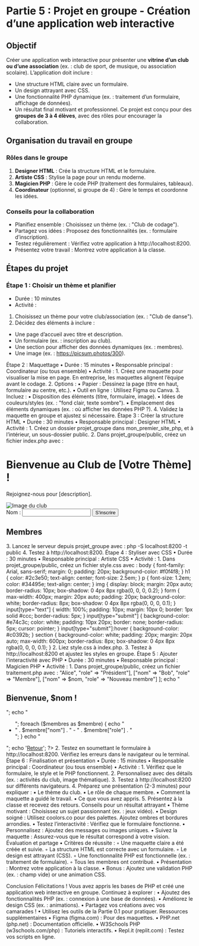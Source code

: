 # Partie 5 : Projet en groupe - Création d’une application web interactive

## Objectif
Créer une application web interactive pour présenter une **vitrine d’un club ou d’une association** (ex. : club de sport, de musique, ou association scolaire). L’application doit inclure :
- Une structure HTML claire avec un formulaire. 
- Un design attrayant avec CSS. 
- Une fonctionnalité PHP dynamique (ex. : traitement d’un formulaire, affichage de données). 
- Un résultat final motivant et professionnel. 
Ce projet est conçu pour des **groupes de 3 à 4 élèves**, avec des rôles pour encourager la collaboration.

## Organisation du travail en groupe

### Rôles dans le groupe
1. **Designer HTML** : Crée la structure HTML et le formulaire. 
2. **Artiste CSS** : Stylise la page pour un rendu moderne. 
3. **Magicien PHP** : Gère le code PHP (traitement des formulaires, tableaux). 
4. **Coordinateur** (optionnel, si groupe de 4) : Gère le temps et coordonne les idées.

### Conseils pour la collaboration
- Planifiez ensemble : Choisissez un thème (ex. : "Club de codage"). 
- Partagez vos idées : Proposez des fonctionnalités (ex. : formulaire d’inscription). 
- Testez régulièrement : Vérifiez votre application à http://localhost:8200. 
- Présentez votre travail : Montrez votre application à la classe.

## Étapes du projet

### Étape 1 : Choisir un thème et planifier
- Durée : 10 minutes 
- Activité :
1. Choisissez un thème pour votre club/association (ex. : "Club de danse"). 
2. Décidez des éléments à inclure :
- Une page d’accueil avec titre et description. 
- Un formulaire (ex. : inscription au club). 
- Une section pour afficher des données dynamiques (ex. : membres). 
- Une image (ex. : https://picsum.photos/300).

Étape 2 : Maquettage
    • Durée : 15 minutes 
    • Responsable principal : Coordinateur (ou tous ensemble) 
    • Activité :
        1. Créez une maquette pour visualiser la mise en page. En entreprise, les maquettes alignent l’équipe avant le codage. 
        2. Options :
            ▪ Papier : Dessinez la page (titre en haut, formulaire au centre, etc.). 
            ▪ Outil en ligne : Utilisez Figma ou Canva. 
        3. Incluez :
            ▪ Disposition des éléments (titre, formulaire, image). 
            ▪ Idées de couleurs/styles (ex. : "fond clair, texte sombre"). 
            ▪ Emplacement des éléments dynamiques (ex. : où afficher les données PHP ?). 
        4. Validez la maquette en groupe et ajustez si nécessaire. 
Étape 3 : Créer la structure HTML
    • Durée : 30 minutes 
    • Responsable principal : Designer HTML 
    • Activité :
        1. Créez un dossier projet_groupe dans mon_premier_site_php, et à l’intérieur, un sous-dossier public. 
        2. Dans projet_groupe/public, créez un fichier index.php avec :
           <!DOCTYPE html>
           <html lang="fr">
           <head>
               <meta charset="UTF-8">
               <title>Club de [Votre Thème]</title>
               <link rel="stylesheet" href="style.css">
           </head>
           <body>
               <h1>Bienvenue au Club de [Votre Thème] !</h1>
               <p>Rejoignez-nous pour [description].</p>
               <img src="https://picsum.photos/300" alt="Image du club">
               <form action="traitement.php" method="post">
                   <label>Nom :</label>
                   <input type="text" name="nom">
                   <input type="submit" value="S'inscrire">
               </form>
               <section>
                   <h2>Membres</h2>
                   <div id="membres"></div>
               </section>
           </body>
           </html>
        3. Lancez le serveur depuis projet_groupe avec :
           php -S localhost:8200 -t public
        4. Testez à http://localhost:8200. 
Étape 4 : Styliser avec CSS
    • Durée : 30 minutes 
    • Responsable principal : Artiste CSS 
    • Activité :
        1. Dans projet_groupe/public, créez un fichier style.css avec :
           body {
               font-family: Arial, sans-serif;
               margin: 0;
               padding: 20px;
               background-color: #f0f4f8;
           }
           h1 {
               color: #2c3e50;
               text-align: center;
               font-size: 2.5em;
           }
           p {
               font-size: 1.2em;
               color: #34495e;
               text-align: center;
           }
           img {
               display: block;
               margin: 20px auto;
               border-radius: 10px;
               box-shadow: 0 4px 8px rgba(0, 0, 0, 0.2);
           }
           form {
               max-width: 400px;
               margin: 20px auto;
               padding: 20px;
               background-color: white;
               border-radius: 8px;
               box-shadow: 0 4px 8px rgba(0, 0, 0, 0.1);
           }
           input[type="text"] {
               width: 100%;
               padding: 10px;
               margin: 10px 0;
               border: 1px solid #ccc;
               border-radius: 5px;
           }
           input[type="submit"] {
               background-color: #e74c3c;
               color: white;
               padding: 10px 20px;
               border: none;
               border-radius: 5px;
               cursor: pointer;
           }
           input[type="submit"]:hover {
               background-color: #c0392b;
           }
           section {
               background-color: white;
               padding: 20px;
               margin: 20px auto;
               max-width: 600px;
               border-radius: 8px;
               box-shadow: 0 4px 8px rgba(0, 0, 0, 0.1);
           }
        2. Liez style.css à index.php. 
        3. Testez à http://localhost:8200 et ajustez les styles en groupe. 
Étape 5 : Ajouter l’interactivité avec PHP
    • Durée : 30 minutes 
    • Responsable principal : Magicien PHP 
    • Activité :
        1. Dans projet_groupe/public, créez un fichier traitement.php avec :
           <?php
               $nom = htmlspecialchars($_POST["nom"]);
               $membres = [
                   ["nom" => "Alice", "role" => "Président"],
                   ["nom" => "Bob", "role" => "Membre"],
                   ["nom" => $nom, "role" => "Nouveau membre"]
               ];
               echo "<h2>Bienvenue, $nom !</h2>";
               echo "<ul>";
               foreach ($membres as $membre) {
                   echo "<li>" . $membre["nom"] . " - " . $membre["role"] . "</li>";
               }
               echo "</ul>";
               echo '<a href="index.php">Retour</a>';
           ?>
        2. Testez en soumettant le formulaire à http://localhost:8200. Vérifiez les erreurs dans le navigateur ou le terminal. 
Étape 6 : Finalisation et présentation
    • Durée : 15 minutes 
    • Responsable principal : Coordinateur (ou tous ensemble) 
    • Activité :
        1. Vérifiez que le formulaire, le style et le PHP fonctionnent. 
        2. Personnalisez avec des détails (ex. : activités du club, image thématique). 
        3. Testez à http://localhost:8200 sur différents navigateurs. 
        4. Préparez une présentation (2-3 minutes) pour expliquer :
            ▪ Le thème du club. 
            ▪ Le rôle de chaque membre. 
            ▪ Comment la maquette a guidé le travail. 
            ▪ Ce que vous avez appris. 
        5. Présentez à la classe et recevez des retours. 
Conseils pour un résultat attrayant
    • Thème motivant : Choisissez un sujet passionnant (ex. : jeux vidéo). 
    • Design soigné : Utilisez coolors.co pour des palettes. Ajoutez ombres et bordures arrondies. 
    • Testez l’interactivité : Vérifiez que le formulaire fonctionne. 
    • Personnalisez : Ajoutez des messages ou images uniques. 
    • Suivez la maquette : Assurez-vous que le résultat correspond à votre vision. 
Évaluation et partage
    • Critères de réussite :
        ◦ Une maquette claire a été créée et suivie. 
        ◦ La structure HTML est correcte avec un formulaire. 
        ◦ Le design est attrayant (CSS). 
        ◦ Une fonctionnalité PHP est fonctionnelle (ex. : traitement de formulaire). 
        ◦ Tous les membres ont contribué. 
    • Présentation : Montrez votre application à la classe. 
    • Bonus : Ajoutez une validation PHP (ex. : champ vide) or une animation CSS. 

Conclusion
Félicitations ! Vous avez appris les bases de PHP et créé une application web interactive en groupe. Continuez à explorer :
    • Ajoutez des fonctionnalités PHP (ex. : connexion à une base de données). 
    • Améliorez le design CSS (ex. : animations). 
    • Partagez vos créations avec vos camarades ! 
    • Utilisez les outils de la Partie 0.1 pour pratiquer. 
Ressources supplémentaires
    • Figma (figma.com) : Pour des maquettes. 
    • PHP.net (php.net) : Documentation officielle. 
    • W3Schools PHP (w3schools.com/php) : Tutoriels interactifs. 
    • Repl.it (replit.com) : Testez vos scripts en ligne. 
